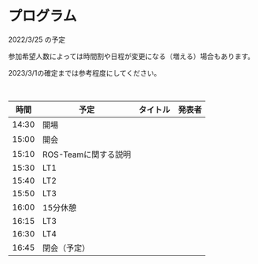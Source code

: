 # プログラム

2022/3/25 の予定

参加希望人数によっては時間割や日程が変更になる（増える）場合もあります。

2023/3/1の確定までは参考程度にしてください。

<br>

| 時間 | 予定 | タイトル | 発表者 |
| --- | --- | --- | --- |
| 14:30 | 開場 | | |
| 15:00 | 開会 | | |
| 15:10 | ROS-Teamに関する説明 | | |
| 15:30 | LT1 | | |
| 15:40 | LT2 | | |
| 15:50 | LT3 | | |
| 16:00 | 15分休憩 | | |
| 16:15 | LT3 | | |
| 16:30 | LT4 | | |
| 16:45 | 閉会（予定） | | |

<br>

